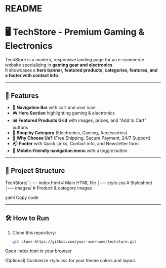 # README
# 🖥️ TechStore - Premium Gaming & Electronics

TechStore is a modern, responsive landing page for an e-commerce website specializing in **gaming gear and electronics**.  
It showcases a **hero banner, featured products, categories, features, and a footer with contact info**.

---

## 🚀 Features
- 🛒 **Navigation Bar** with cart and user icon  
- 🎮 **Hero Section** highlighting gaming & electronics  
- 🖼️ **Featured Products Grid** with images, prices, and "Add to Cart" buttons  
- 📂 **Shop by Category** (Electronics, Gaming, Accessories)  
- 🔑 **Why Choose Us?** (Free Shipping, Secure Payment, 24/7 Support)  
- 📬 **Footer** with Quick Links, Contact info, and Newsletter form  
- 📱 **Mobile-friendly navigation menu** with a toggle button  

---

## 📂 Project Structure
TechStore/
│── index.html # Main HTML file
│── style.css # Stylesheet
│── images/ # Product & category images

yaml
Copy code

---

## 🛠️ How to Run
1. Clone this repository:
   ```bash
   git clone https://github.com/your-username/techstore.git
Open index.html in your browser.

(Optional) Customize style.css for your theme colors and layout.

